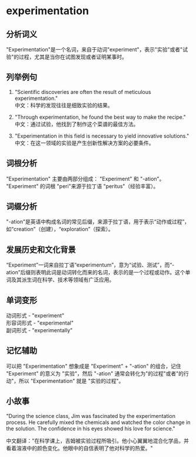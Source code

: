 # experimentation

## 分析词义

  

"Experimentation"是一个名词，来自于动词"experiment"，表示"实验"或者"试验"的过程，尤其是当你在试图发现或者证明某事时。

  

## 列举例句

  

1.  "Scientific discoveries are often the result of meticulous experimentation."  
    中文：科学的发现往往是细致实验的结果。
    
      
    
2.  "Through experimentation, he found the best way to make the recipe."  
    中文：通过试验，他找到了制作这个菜谱的最佳方法。
    
      
    
3.  "Experimentation in this field is necessary to yield innovative solutions."  
    中文：在这一领域的实验是产生创新性解决方案的必要条件。
    
      
    

  

## 词根分析

  

"Experimentation" 主要由两部分组成： "Experiment" 和 "-ation"。 "Experiment" 的词根 "peri"来源于拉丁语 "peritus"（经验丰富）。

  

## 词缀分析

  

"-ation"是英语中构成名词的常见后缀，来源于拉丁语，用于表示“动作或过程”，如“creation”（创建），“exploration”（探索）。

  

## 发展历史和文化背景

  

“Experiment”一词来自拉丁语“experimentum”，意为“试验、测试”，而“-ation”后缀则表明此词是动词转化而来的名词，表示的是一个过程或动作。这个单词及其派生词在科学、技术等领域有广泛应用。

  

## 单词变形

  

动词形式 - "experiment"  
形容词形式 - "experimental"  
副词形式 - "experimentally"

  

## 记忆辅助

  

可以把 "Experimentation" 想象成是 "Experiment" + "-ation" 的组合，记住 "Experiment" 的意义为 "实验"，然后 "-ation" 通常会转化为"的过程"或者"的行动"，所以 "Experimentation" 就是 "实验的过程"。

  

## 小故事

  

"During the science class, Jim was fascinated by the experimentation process. He carefully mixed the chemicals and watched the color change in the solution. The confidence in his eyes showed his love for science."

  

中文翻译："在科学课上，吉姆被实验过程所吸引。他小心翼翼地混合化学品，并看着溶液中的颜色变化。他眼中的自信表明了他对科学的热爱。"
